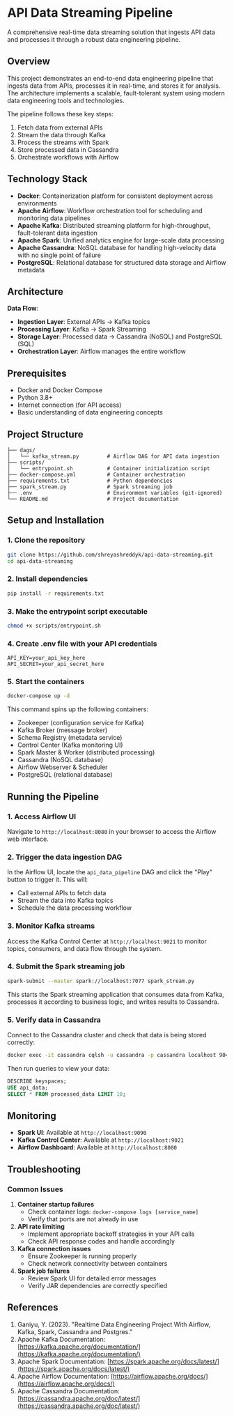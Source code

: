 # API Data Streaming Pipeline

A comprehensive real-time data streaming solution that ingests API data and processes it through a robust data engineering pipeline.

## Overview

This project demonstrates an end-to-end data engineering pipeline that ingests data from APIs, processes it in real-time, and stores it for analysis. The architecture implements a scalable, fault-tolerant system using modern data engineering tools and technologies.

The pipeline follows these key steps:

1. Fetch data from external APIs
2. Stream the data through Kafka
3. Process the streams with Spark
4. Store processed data in Cassandra
5. Orchestrate workflows with Airflow

## Technology Stack

- **Docker**: Containerization platform for consistent deployment across environments
- **Apache Airflow**: Workflow orchestration tool for scheduling and monitoring data pipelines
- **Apache Kafka**: Distributed streaming platform for high-throughput, fault-tolerant data ingestion
- **Apache Spark**: Unified analytics engine for large-scale data processing
- **Apache Cassandra**: NoSQL database for handling high-velocity data with no single point of failure
- **PostgreSQL**: Relational database for structured data storage and Airflow metadata


## Architecture




**Data Flow**:

- **Ingestion Layer**: External APIs → Kafka topics
- **Processing Layer**: Kafka → Spark Streaming
- **Storage Layer**: Processed data → Cassandra (NoSQL) and PostgreSQL (SQL)
- **Orchestration Layer**: Airflow manages the entire workflow


## Prerequisites

- Docker and Docker Compose
- Python 3.8+
- Internet connection (for API access)
- Basic understanding of data engineering concepts


## Project Structure

```
├── dags/
│   └── kafka_stream.py         # Airflow DAG for API data ingestion
├── scripts/
│   └── entrypoint.sh           # Container initialization script
├── docker-compose.yml          # Container orchestration
├── requirements.txt            # Python dependencies
├── spark_stream.py             # Spark streaming job
├── .env                        # Environment variables (git-ignored)
└── README.md                   # Project documentation
```


## Setup and Installation

### 1. Clone the repository

```bash
git clone https://github.com/shreyashreddyk/api-data-streaming.git
cd api-data-streaming
```


### 2. Install dependencies

```bash
pip install -r requirements.txt
```


### 3. Make the entrypoint script executable

```bash
chmod +x scripts/entrypoint.sh
```


### 4. Create .env file with your API credentials

```
API_KEY=your_api_key_here
API_SECRET=your_api_secret_here
```


### 5. Start the containers

```bash
docker-compose up -d
```

This command spins up the following containers:

- Zookeeper (configuration service for Kafka)
- Kafka Broker (message broker)
- Schema Registry (metadata service)
- Control Center (Kafka monitoring UI)
- Spark Master \& Worker (distributed processing)
- Cassandra (NoSQL database)
- Airflow Webserver \& Scheduler
- PostgreSQL (relational database)


## Running the Pipeline

### 1. Access Airflow UI

Navigate to `http://localhost:8080` in your browser to access the Airflow web interface.

### 2. Trigger the data ingestion DAG

In the Airflow UI, locate the `api_data_pipeline` DAG and click the "Play" button to trigger it. This will:

- Call external APIs to fetch data
- Stream the data into Kafka topics
- Schedule the data processing workflow


### 3. Monitor Kafka streams

Access the Kafka Control Center at `http://localhost:9021` to monitor topics, consumers, and data flow through the system.

### 4. Submit the Spark streaming job

```bash
spark-submit --master spark://localhost:7077 spark_stream.py
```

This starts the Spark streaming application that consumes data from Kafka, processes it according to business logic, and writes results to Cassandra.

### 5. Verify data in Cassandra

Connect to the Cassandra cluster and check that data is being stored correctly:

```bash
docker exec -it cassandra cqlsh -u cassandra -p cassandra localhost 9042
```

Then run queries to view your data:

```sql
DESCRIBE keyspaces;
USE api_data;
SELECT * FROM processed_data LIMIT 10;
```


## Monitoring

- **Spark UI**: Available at `http://localhost:9090`
- **Kafka Control Center**: Available at `http://localhost:9021`
- **Airflow Dashboard**: Available at `http://localhost:8080`


## Troubleshooting

### Common Issues

1. **Container startup failures**
    - Check container logs: `docker-compose logs [service_name]`
    - Verify that ports are not already in use
2. **API rate limiting**
    - Implement appropriate backoff strategies in your API calls
    - Check API response codes and handle accordingly
3. **Kafka connection issues**
    - Ensure Zookeeper is running properly
    - Check network connectivity between containers
4. **Spark job failures**
    - Review Spark UI for detailed error messages
    - Verify JAR dependencies are correctly specified

## References

1. Ganiyu, Y. (2023). "Realtime Data Engineering Project With Airflow, Kafka, Spark, Cassandra and Postgres."
2. Apache Kafka Documentation: [https://kafka.apache.org/documentation/](https://kafka.apache.org/documentation/)
3. Apache Spark Documentation: [https://spark.apache.org/docs/latest/](https://spark.apache.org/docs/latest/)
4. Apache Airflow Documentation: [https://airflow.apache.org/docs/](https://airflow.apache.org/docs/)
5. Apache Cassandra Documentation: [https://cassandra.apache.org/doc/latest/](https://cassandra.apache.org/doc/latest/)

